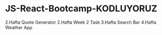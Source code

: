 # JS-React-Bootcamp-KODLUYORUZ
2.Hafta Quote Generator
2.Hafta Week 2 Task
3.Hafta Search Bar
4.Hafta Weather App